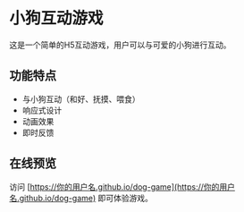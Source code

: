 # 小狗互动游戏

这是一个简单的H5互动游戏，用户可以与可爱的小狗进行互动。

## 功能特点

- 与小狗互动（和好、抚摸、喂食）
- 响应式设计
- 动画效果
- 即时反馈

## 在线预览

访问 [https://你的用户名.github.io/dog-game](https://你的用户名.github.io/dog-game) 即可体验游戏。 